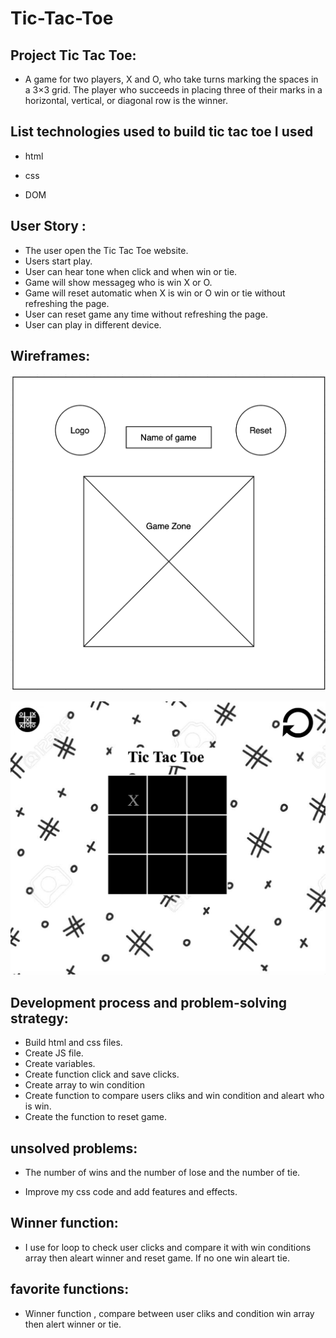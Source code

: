 # Tic-Tac-Toe

## Project Tic Tac Toe:

* A game for two players, X and O, who take turns marking the spaces in a 3×3 grid. The player who succeeds in placing three of their marks in a horizontal, vertical, or diagonal row is the winner.

## List technologies used to build tic tac toe I used

* html

* css

* DOM

## User Story :

* The user open the Tic Tac Toe website.
* Users start play.
* User can hear tone when click and when win or tie.
* Game will show messageg who is win X or O.
* Game will reset automatic when X is win or O win or tie without refreshing the page.
* User can reset game any time without refreshing the page.
* User can play in different device.



## Wireframes:
![my wireframe](wireframe1.png)

![my wireframe](frontEnd.png)


## Development process and problem-solving strategy:

* Build html and css files.
* Create JS file.
* Create variables.
* Create function click and save clicks.
* Create array to win condition
* Create function to compare users cliks and win condition
and aleart who is win.
* Create the function to reset game.

## unsolved problems:

* The number of wins and the number of lose and the number of tie.

* Improve my css code and add features and effects.


##  Winner function:

* I use for loop to check user clicks and compare it with win conditions array then aleart winner and reset game.
If no one win aleart tie.


## favorite functions:

* Winner function , compare between user cliks and condition win array then alert winner or tie.
